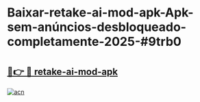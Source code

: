 # Baixar-retake-ai-mod-apk-Apk-sem-anúncios-desbloqueado-completamente-2025-#9trb0

# <h2><a href="https://ainizakaria.my?title=retake-ai-mod-apk&ref=24M">🔗👉 🔴 retake-ai-mod-apk</a></h2>

[![acn](https://github.com/user-attachments/assets/0f9c940e-d8b0-45ae-aac7-cd30a18b3e1c)](https://ainizakaria.my?title=retake-ai-mod-apk&ref=24M)

